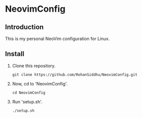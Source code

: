 # NeovimConfig

## Introduction

This is my personal NeoVim configuration for Linux.

## Install
1. Clone this repository.
    ```shell
    git clone https://github.com/RohanSiddhu/NeovimConfig.git
    ```
2. Now, cd to 'NeovimConfig'.
    ```shell
    cd NeovimConfig
    ```
3. Run 'setup.sh'.
    ```shell
    ./setup.sh
    ```
